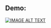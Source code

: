 ## Demo:

[![IMAGE ALT TEXT](img/Cover.png)](https://youtu.be/pCPggrFf64g?si=3gVJXxIaRZIOjUWs "Demo")